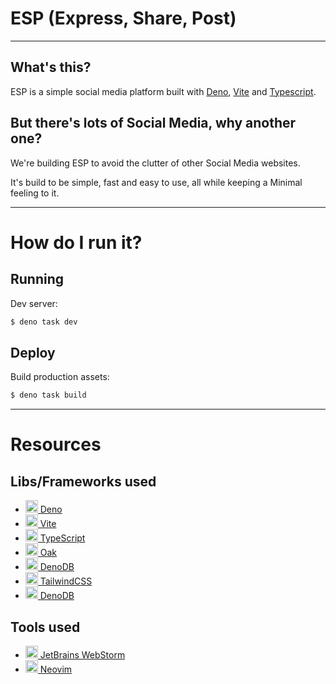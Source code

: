 # ESP (Express, Share, Post)

---

## What's this?

ESP is a simple social media platform built with [Deno](https://deno.land/), [Vite](https://vitejs.dev/) and [Typescript](https://www.typescriptlang.org/).

## But there's lots of Social Media, why another one?

We're building ESP to avoid the clutter of other Social Media websites.

It's build to be simple, fast and easy to use, all while keeping a Minimal feeling to it.

---

# How do I run it?

## Running

Dev server:

```bash
$ deno task dev
```

## Deploy

Build production assets:

```bash
$ deno task build
```

---

# Resources


## Libs/Frameworks used
<ul> 
    <li><a href="https://deno.land/"><img src="https://upload.wikimedia.org/wikipedia/commons/thumb/8/84/Deno.svg/600px-Deno.svg.png" width="20" height="20"> Deno</a></li> 
    <li><a href="https://vitejs.dev/"><img src="https://vitejs.dev/logo.svg" width="20" height="20"> Vite</a></li> 
    <li><a href="https://www.typescriptlang.org/"><img src="https://upload.wikimedia.org/wikipedia/commons/thumb/4/4c/Typescript_logo_2020.svg/512px-Typescript_logo_2020.svg.png?20221110153201" width="20" height="20"> TypeScript</a></li> 
    <li><a href="https://oakserver.github.io/oak/"><img src="https://oakserver.org/oak_logo.svg?__frsh_c=2e345d91800d1e0a52aa35efcaab769fa1768888" width="20" height="20"> Oak</a></li> 
    <li><a href="https://deno.land/x/denodb"><img src="https://github.com/eveningkid/denodb/blob/master/design/logo.png?raw=true" width="20" height="20"> DenoDB</a></li> 
    <li><a href="https://tailwindcss.com/"><img src="https://tailwindcss.com/_next/static/media/tailwindcss-mark.3c5441fc7a190fb1800d4a5c7f07ba4b1345a9c8.svg" width="20" height="20"> TailwindCSS</a></li> 
    <li><a href="https://vuejs.org/"><img src="https://upload.wikimedia.org/wikipedia/commons/9/95/Vue.js_Logo_2.svg" width="20" height="20"> DenoDB</a></li> 
</ul>

## Tools used
<ul>
    <li><a href="https://www.jetbrains.com/webstorm/"><img src="https://upload.wikimedia.org/wikipedia/commons/c/c0/WebStorm_Icon.svg" width="20" height="20"> JetBrains WebStorm</a></li>
    <li><a href="https://neovim.io/"><img src="https://upload.wikimedia.org/wikipedia/commons/thumb/0/07/Neovim-mark-flat.svg/640px-Neovim-mark-flat.svg.png" width="20" height="20"> Neovim</a></li>
</ul>


